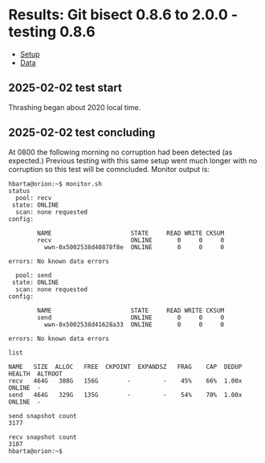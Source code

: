 # Results: Git bisect 0.8.6 to 2.0.0 - testing 0.8.6

* [Setup](./setup.md)
* [Data](./data.md)

## 2025-02-02 test start

Thrashing began about 2020 local time.

## 2025-02-02 test concluding

At 0800 the following morning no corruption had been detected (as expected.) Previous testing with this same setup went much longer with no corruption so this test will be comncluded. Monitor output is:

```text
hbarta@orion:~$ monitor.sh 
status
  pool: recv
 state: ONLINE
  scan: none requested
config:

        NAME                      STATE     READ WRITE CKSUM
        recv                      ONLINE       0     0     0
          wwn-0x5002538d40878f8e  ONLINE       0     0     0

errors: No known data errors

  pool: send
 state: ONLINE
  scan: none requested
config:

        NAME                      STATE     READ WRITE CKSUM
        send                      ONLINE       0     0     0
          wwn-0x5002538d41628a33  ONLINE       0     0     0

errors: No known data errors

list

NAME   SIZE  ALLOC   FREE  CKPOINT  EXPANDSZ   FRAG    CAP  DEDUP    HEALTH  ALTROOT
recv   464G   308G   156G        -         -    45%    66%  1.00x    ONLINE  -
send   464G   329G   135G        -         -    54%    70%  1.00x    ONLINE  -

send snapshot count
3177

recv snapshot count
3107
hbarta@orion:~$ 
```
